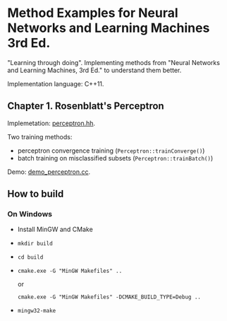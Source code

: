 Method Examples for Neural Networks and Learning Machines 3rd Ed.
=================================================================

"Learning through doing". Implementing methods from "Neural Networks and
Learning Machines, 3rd Ed." to understand them better.

Implementation language: C++11.

Chapter 1. Rosenblatt's Perceptron
----------------------------------

Implemetation: [perceptron.hh](perceptron.hh).

Two training methods:

 * perceptron convergence training (`Perceptron::trainConverge()`)
 * batch training on misclassified subsets (`Perceptron::trainBatch()`)

Demo: [demo_perceptron.cc](demo_perceptron.cc).



How to build
------------

### On Windows

  * Install MinGW and CMake
  * `mkdir build`
  * `cd build`
  * `cmake.exe -G "MinGW Makefiles" ..`

    or

    `cmake.exe -G "MinGW Makefiles" -DCMAKE_BUILD_TYPE=Debug ..`
  * `mingw32-make`
